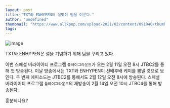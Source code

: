 ```yaml
---
layout: post
title: "TXT와 ENHYPEN이 설맞이 팀을 이룬다."
author: "undefined"
thumbnail: "https://www.allkpop.com/upload/2021/02/content/091940/thumb/1612917627-optimize.jpg"
tags: 
---
```



![image](https://www.allkpop.com/upload/2021/02/content/091940/1612917627-optimize.jpg)

TXT와 ENHYPEN은 설을 기념하기 위해 팀을 꾸리고 있다.

이번 스페셜 버라이어티 프로그램 `플레이그라운드`가 오는 2월 11일 오전 8시 JTBC2를 통해 첫 방송된다. 이날 방송에서는 TXT와 ENHYPEN이 선배후배 케미를 뽐낼 것으로 보인다. 두 번째 에피소드는 JTBC2를 통해서도 2월 12일 오전 8시에 방송된다. 스페셜 버라이어티 프로그램 `플레이그라운드`의 재방송이 2월 14일 오전 10시 JTBC4를 통해 방송된다.

흥분되나요?
